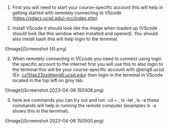 1. First you will need to start your course-specific account this will help in getting started with remotely connecting to VScode (https://sdacs.ucsd.edu/~icc/index.php).



2. Install VScode it should look like the image when loaded up (VScode should look like this window when installed and opened). You should also install bash this will help login to the terminal.

![Image](Screenshot (4).png)

2. When remotely connecting in VCcode you need to connect using login the specific account to the internet first you will use this to also login to the terminal this will be your course-specific account with @ieng6.ucsd (Ex: cs15lsp23zz@ieng6.ucsd.edu) then login in the terminal in VScode located in the top left on grey tab.

![Image](Screenshot 2023-04-06 150308.png)

3. here are commands you can try out and run. cd ~ , ls -lat , ls -a these commands will help in running the remote computer (examples ls -a shows this in the terminal).

![Image](Screenshot 2023-04-06 150500.png)
